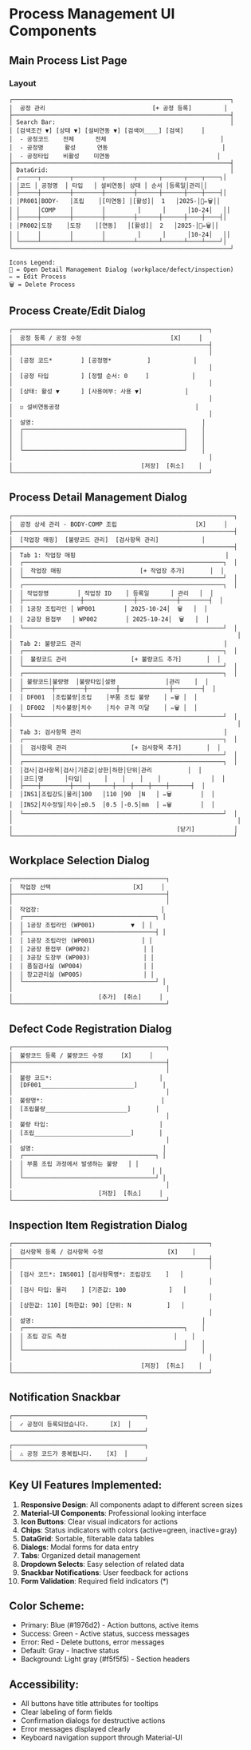 # Process Management UI Components

## Main Process List Page

### Layout
```
┌─────────────────────────────────────────────────────────────┐
│  공정 관리                              [+ 공정 등록]         │
├─────────────────────────────────────────────────────────────┤
│ Search Bar:                                                 │
│ [검색조건 ▼] [상태 ▼] [설비연동 ▼] [검색어____] [검색]     │
│  - 공정코드    전체      전체                                │
│  - 공정명      활성      연동                                │
│  - 공정타입    비활성    미연동                              │
├─────────────────────────────────────────────────────────────┤
│ DataGrid:                                                   │
│ ┌─────┬────────┬────────┬────────┬──────┬──────┬────┬────┐│
│ │코드 │ 공정명  │ 타입   │ 설비연동│ 상태 │ 순서 │등록일│관리││
│ ├─────┼────────┼────────┼────────┼──────┼──────┼────┼────┤│
│ │PR001│BODY-   │조립    │[미연동] │[활성]│  1   │2025-│🔧✏️🗑││
│ │     │COMP    │        │         │      │      │10-24│   ││
│ ├─────┼────────┼────────┼────────┼──────┼──────┼────┼────┤│
│ │PR002│도장    │도장    │[연동]   │[활성]│  2   │2025-│🔧✏️🗑││
│ │     │        │        │         │      │      │10-24│   ││
│ └─────┴────────┴────────┴────────┴──────┴──────┴────┴────┘│
└─────────────────────────────────────────────────────────────┘

Icons Legend:
🔧 = Open Detail Management Dialog (workplace/defect/inspection)
✏️ = Edit Process
🗑️ = Delete Process
```

## Process Create/Edit Dialog

```
┌───────────────────────────────────────────────────────┐
│  공정 등록 / 공정 수정                         [X]     │
├───────────────────────────────────────────────────────┤
│                                                       │
│  [공정 코드*        ] [공정명*          ]            │
│                                                       │
│  [공정 타입         ] [정렬 순서: 0     ]            │
│                                                       │
│  [상태: 활성 ▼      ] [사용여부: 사용 ▼]            │
│                                                       │
│  ☑ 설비연동공정                                      │
│                                                       │
│  설명:                                               │
│  ┌─────────────────────────────────────────────┐    │
│  │                                             │    │
│  │                                             │    │
│  └─────────────────────────────────────────────┘    │
│                                                       │
│                                    [저장]  [취소]    │
└───────────────────────────────────────────────────────┘
```

## Process Detail Management Dialog

```
┌──────────────────────────────────────────────────────────────┐
│  공정 상세 관리 - BODY-COMP 조립                      [X]     │
├──────────────────────────────────────────────────────────────┤
│  [작업장 매핑]  [불량코드 관리]  [검사항목 관리]            │
├──────────────────────────────────────────────────────────────┤
│  Tab 1: 작업장 매핑                                          │
│  ┌────────────────────────────────────────────────────────┐  │
│  │  작업장 매핑                      [+ 작업장 추가]       │  │
│  └────────────────────────────────────────────────────────┘  │
│  ┌────────────────────────────────────────────────────────┐  │
│  │ 작업장명        │ 작업장 ID    │ 등록일      │ 관리   │  │
│  ├────────────────┼──────────────┼───────────┼────────┤  │
│  │ 1공장 조립라인 │ WP001        │ 2025-10-24│  🗑️   │  │
│  │ 2공장 용접부   │ WP002        │ 2025-10-24│  🗑️   │  │
│  └────────────────────────────────────────────────────────┘  │
│                                                               │
│  Tab 2: 불량코드 관리                                        │
│  ┌────────────────────────────────────────────────────────┐  │
│  │  불량코드 관리                  [+ 불량코드 추가]       │  │
│  └────────────────────────────────────────────────────────┘  │
│  ┌────────────────────────────────────────────────────────┐  │
│  │ 불량코드│불량명  │불량타입│설명              │관리    │  │
│  ├────────┼────────┼────────┼──────────────┼────────┤  │
│  │ DF001  │조립불량│조립    │부품 조립 불량    │ ✏️🗑️ │  │
│  │ DF002  │치수불량│치수    │치수 규격 미달    │ ✏️🗑️ │  │
│  └────────────────────────────────────────────────────────┘  │
│                                                               │
│  Tab 3: 검사항목 관리                                        │
│  ┌────────────────────────────────────────────────────────┐  │
│  │  검사항목 관리                  [+ 검사항목 추가]       │  │
│  └────────────────────────────────────────────────────────┘  │
│  ┌────────────────────────────────────────────────────────┐  │
│  │검사│검사항목│검사│기준값│상한│하한│단위│관리          │  │
│  │코드│명      │타입│      │    │    │    │              │  │
│  ├────┼────────┼────┼──────┼────┼────┼────┼──────┤  │
│  │INS1│조립강도│물리│100   │110 │90  │N   │ ✏️🗑️        │  │
│  │INS2│치수정밀│치수│±0.5  │0.5 │-0.5│mm  │ ✏️🗑️        │  │
│  └────────────────────────────────────────────────────────┘  │
│                                                               │
│                                              [닫기]           │
└──────────────────────────────────────────────────────────────┘
```

## Workplace Selection Dialog

```
┌───────────────────────────────────────────┐
│  작업장 선택                       [X]     │
├───────────────────────────────────────────┤
│                                           │
│  작업장:                                  │
│  ┌─────────────────────────────────────┐ │
│  │ 1공장 조립라인 (WP001)          ▼  │ │
│  ├─────────────────────────────────────┤ │
│  │ 1공장 조립라인 (WP001)             │ │
│  │ 2공장 용접부 (WP002)               │ │
│  │ 3공장 도장부 (WP003)               │ │
│  │ 품질검사실 (WP004)                 │ │
│  │ 창고관리실 (WP005)                 │ │
│  └─────────────────────────────────────┘ │
│                                           │
│                        [추가]  [취소]     │
└───────────────────────────────────────────┘
```

## Defect Code Registration Dialog

```
┌───────────────────────────────────────────┐
│  불량코드 등록 / 불량코드 수정     [X]     │
├───────────────────────────────────────────┤
│                                           │
│  불량 코드*:                              │
│  [DF001__________________________]       │
│                                           │
│  불량명*:                                 │
│  [조립불량_______________________]       │
│                                           │
│  불량 타입:                               │
│  [조립___________________________]       │
│                                           │
│  설명:                                    │
│  ┌─────────────────────────────────────┐ │
│  │ 부품 조립 과정에서 발생하는 불량   │ │
│  │                                    │ │
│  └─────────────────────────────────────┘ │
│                                           │
│                        [저장]  [취소]     │
└───────────────────────────────────────────┘
```

## Inspection Item Registration Dialog

```
┌───────────────────────────────────────────────────────┐
│  검사항목 등록 / 검사항목 수정                  [X]    │
├───────────────────────────────────────────────────────┤
│                                                       │
│  [검사 코드*: INS001] [검사항목명*: 조립강도    ]   │
│                                                       │
│  [검사 타입: 물리    ] [기준값: 100            ]   │
│                                                       │
│  [상한값: 110] [하한값: 90] [단위: N          ]   │
│                                                       │
│  설명:                                               │
│  ┌─────────────────────────────────────────────┐    │
│  │ 조립 강도 측정                              │    │
│  │                                             │    │
│  └─────────────────────────────────────────────┘    │
│                                                       │
│                                    [저장]  [취소]    │
└───────────────────────────────────────────────────────┘
```

## Notification Snackbar

```
┌─────────────────────────────────────┐
│  ✓ 공정이 등록되었습니다.      [X]  │
└─────────────────────────────────────┘

┌─────────────────────────────────────┐
│  ⚠️ 공정 코드가 중복됩니다.    [X]  │
└─────────────────────────────────────┘
```

## Key UI Features Implemented:

1. **Responsive Design**: All components adapt to different screen sizes
2. **Material-UI Components**: Professional looking interface
3. **Icon Buttons**: Clear visual indicators for actions
4. **Chips**: Status indicators with colors (active=green, inactive=gray)
5. **DataGrid**: Sortable, filterable data tables
6. **Dialogs**: Modal forms for data entry
7. **Tabs**: Organized detail management
8. **Dropdown Selects**: Easy selection of related data
9. **Snackbar Notifications**: User feedback for actions
10. **Form Validation**: Required field indicators (*)

## Color Scheme:

- Primary: Blue (#1976d2) - Action buttons, active items
- Success: Green - Active status, success messages
- Error: Red - Delete buttons, error messages
- Default: Gray - Inactive status
- Background: Light gray (#f5f5f5) - Section headers

## Accessibility:

- All buttons have title attributes for tooltips
- Clear labeling of form fields
- Confirmation dialogs for destructive actions
- Error messages displayed clearly
- Keyboard navigation support through Material-UI
